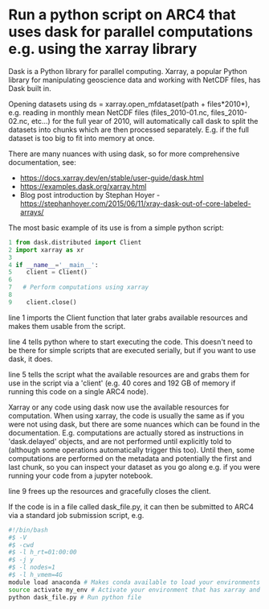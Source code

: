 # Run a python script on ARC4 that uses dask for parallel computations e.g. using the xarray library

Dask is a Python library for parallel computing. Xarray, a popular Python library for manipulating geoscience data and working with NetCDF files, has Dask built in. 

Opening datasets using ds = xarray.open_mfdataset(path + files\*2010\*), e.g. reading in monthly mean NetCDF files (files_2010-01.nc, files_2010-02.nc, etc...) for the full year of 2010, will automatically call dask to split the datasets into chunks which are then processed separately. E.g. if the full dataset is too big to fit into memory at once.

There are many nuances with using dask, so for more comprehensive documentation, see:

- https://docs.xarray.dev/en/stable/user-guide/dask.html
- https://examples.dask.org/xarray.html
- Blog post introduction by Stephan Hoyer - https://stephanhoyer.com/2015/06/11/xray-dask-out-of-core-labeled-arrays/

The most basic example of its use is from a simple python script:

```python
1 from dask.distributed import Client
2 import xarray as xr
3
4 if __name__='__main__':
5    client = Client()
6
7   # Perform computations using xarray
8
9    client.close()
```

line 1 imports the Client function that later grabs available resources and makes them usable from the script.

line 4 tells python where to start executing the code. This doesn't need to be there for simple scripts that are executed serially, but if you want to use dask, it does.

line 5 tells the script what the available resources are and grabs them for use in the script via a 'client' (e.g. 40 cores and 192 GB of memory if running this code on a single ARC4 node).

Xarray or any code using dask now use the available resources for computation. When using xarray, the code is usually the same as if you were not using dask, but there are some nuances which can be found in the documentation. E.g. computations are actually stored as instructions in 'dask.delayed' objects, and are not performed until explicitly told to (although some operations automatically trigger this too). Until then, some computations are performed on the metadata and potentially the first and last chunk, so you can inspect your dataset as you go along e.g. if you were running your code from a jupyter notebook.

line 9 frees up the resources and gracefully closes the client.

If the code is in a file called dask_file.py, it can then be submitted to ARC4 via a standard job submission script, e.g.

```bash
#!/bin/bash
#$ -V
#$ -cwd
#$ -l h_rt=01:00:00
#$ -j y
#$ -l nodes=1
#$ -l h_vmem=4G
module load anaconda # Makes conda available to load your environments
source activate my_env # Activate your environment that has xarray and dask installed
python dask_file.py # Run python file
```





